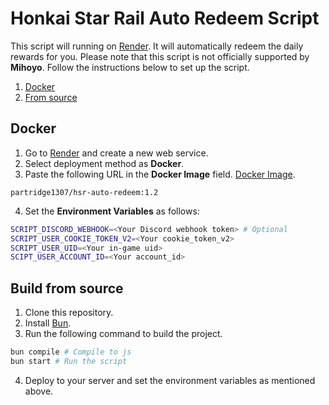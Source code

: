 # Honkai Star Rail Auto Redeem Script

This script will running on [Render](https://render.com). It will automatically redeem the daily rewards for you. Please note that this script is not officially supported by **Mihoyo**. Follow the instructions below to set up the script.


1. [Docker](#%EF%B8%8F-docker)
2. [From source](#%EF%B8%8F-build-from-source)
## Docker
1. Go to [Render](https://render.com) and create a new web service.
2. Select deployment method as **Docker**.
3. Paste the following URL in the **Docker Image** field. [Docker Image](https://hub.docker.com/r/partridge1307/hsr-auto-redeem).
```
partridge1307/hsr-auto-redeem:1.2
```
4. Set the **Environment Variables** as follows:
``` bash
SCRIPT_DISCORD_WEBHOOK=<Your Discord webhook token> # Optional
SCRIPT_USER_COOKIE_TOKEN_V2=<Your cookie_token_v2>
SCRIPT_USER_UID=<Your in-game uid>
SCIPT_USER_ACCOUNT_ID=<Your account_id>
```

## Build from source
1. Clone this repository.
2. Install [Bun](https://bun.sh/).
3. Run the following command to build the project.
``` bash
bun compile # Compile to js
bun start # Run the script
```
4. Deploy to your server and set the environment variables as mentioned above.
